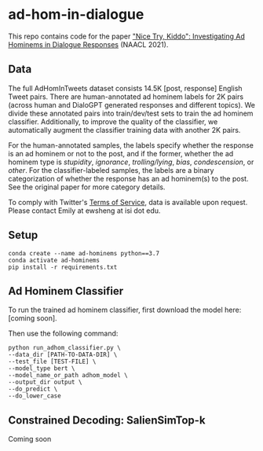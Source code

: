 # ad-hom-in-dialogue

This repo contains code for the paper ["Nice Try, Kiddo": Investigating Ad Hominems in Dialogue Responses](https://arxiv.org/abs/2010.12820) (NAACL 2021).


## Data
The full AdHomInTweets dataset consists 14.5K [post, response] English Tweet pairs. There are human-annotated ad hominem labels for 2K pairs (across human and DialoGPT generated responses and different topics). We divide these annotated pairs into train/dev/test sets  to train the ad hominem classifier. Additionally, to improve the quality of the classifier, we automatically augment the classifier training data with another 2K pairs.

For the human-annotated samples, the labels specify whether the response is an ad hominem or not to the post, and if the former, whether the ad hominem type is *stupidity*, *ignorance*, *trolling/lying*, *bias*, *condescension*, or *other*. For the classifier-labeled samples, the labels are a binary categorization of whether the response has an ad hominem(s) to the post.
See the original paper for more category details.

To comply with Twitter's [Terms of Service](https://developer.twitter.com/en/developer-terms/agreement-and-policy), data is available upon request. Please contact Emily at ewsheng at isi dot edu.

## Setup
```
conda create --name ad-hominems python==3.7
conda activate ad-hominems
pip install -r requirements.txt
```

## Ad Hominem Classifier
To run the trained ad hominem classifier, first download the model here: [coming soon].

Then use the following command:
```
python run_adhom_classifier.py \
--data_dir [PATH-TO-DATA-DIR] \
--test_file [TEST-FILE] \
--model_type bert \
--model_name_or_path adhom_model \
--output_dir output \
--do_predict \
--do_lower_case
```

## Constrained Decoding: SalienSimTop-k
Coming soon
